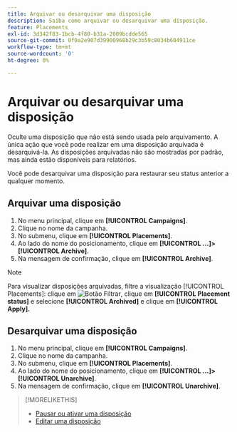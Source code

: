```yaml
---
title: Arquivar ou desarquivar uma disposição
description: Saiba como arquivar ou desarquivar uma disposição.
feature: Placements
exl-id: 3d342f83-1bcb-4f80-b31a-2009bcdde565
source-git-commit: 0f0a2e907d39900968b29c3b59c8034b604911ce
workflow-type: tm+mt
source-wordcount: '0'
ht-degree: 0%

---
```


# Arquivar ou desarquivar uma disposição

<!-- Some placements don't have this option. Clarify which placement types aren't eligible -- is it PG placements, or all placements using private inventory? And anything else?  -->

Oculte uma disposição que não está sendo usada pelo arquivamento. A única ação que você pode realizar em uma disposição arquivada é desarquivá-la. As disposições arquivadas não são mostradas por padrão, mas ainda estão disponíveis para relatórios.

Você pode desarquivar uma disposição para restaurar seu status anterior a qualquer momento.

## Arquivar uma disposição

1. No menu principal, clique em **[!UICONTROL Campaigns]**.
1. Clique no nome da campanha.
1. No submenu, clique em **[!UICONTROL Placements]**.
1. Ao lado do nome do posicionamento, clique em **[!UICONTROL ...]>[!UICONTROL Archive]**.
1. Na mensagem de confirmação, clique em **[!UICONTROL Archive]**.

>[!NOTE]
>
>Para visualizar disposições arquivadas, filtre a visualização [!UICONTROL Placements]: clique em ![Botão Filtrar](/help/dsp/assets/filter.png), clique em **[!UICONTROL Placement status]** e selecione **[!UICONTROL Archived]** e clique em **[!UICONTROL Apply].**

## Desarquivar uma disposição

1. No menu principal, clique em **[!UICONTROL Campaigns]**.
1. Clique no nome da campanha.
1. No submenu, clique em **[!UICONTROL Placements]**.
1. Ao lado do nome do posicionamento, clique em **[!UICONTROL ...]>[!UICONTROL Unarchive]**.
1. Na mensagem de confirmação, clique em **[!UICONTROL Unarchive]**.

>[!MORELIKETHIS]
>
>* [Pausar ou ativar uma disposição](placement-pause-activate.md)
>* [Editar uma disposição](placement-edit.md)

